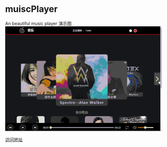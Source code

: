 # muiscPlayer
An beautiful music player
演示图
![](./musicPlayer2.gif)

[访问地址](https://youngchou1997.github.io/muiscPlayer/)